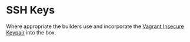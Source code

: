 # SSH Keys

Where appropriate the builders use and incorporate the [Vagrant Insecure
Keypair](https://github.com/hashicorp/vagrant/tree/master/keys) into the box.
